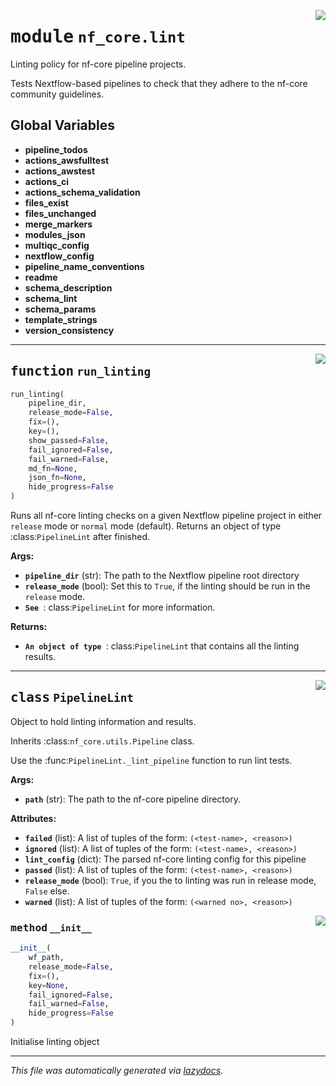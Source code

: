 <!-- markdownlint-disable -->

<a href="../../../../../../tools/nf_core/lint/__init__.py#L0"><img align="right" style="float:right;" src="https://img.shields.io/badge/-source-cccccc?style=flat-square"></a>

# <kbd>module</kbd> `nf_core.lint`

Linting policy for nf-core pipeline projects.

Tests Nextflow-based pipelines to check that they adhere to the nf-core community guidelines.

## **Global Variables**

- **pipeline_todos**
- **actions_awsfulltest**
- **actions_awstest**
- **actions_ci**
- **actions_schema_validation**
- **files_exist**
- **files_unchanged**
- **merge_markers**
- **modules_json**
- **multiqc_config**
- **nextflow_config**
- **pipeline_name_conventions**
- **readme**
- **schema_description**
- **schema_lint**
- **schema_params**
- **template_strings**
- **version_consistency**

---

<a href="../../../../../../tools/nf_core/lint/__init__.py#L33"><img align="right" style="float:right;" src="https://img.shields.io/badge/-source-cccccc?style=flat-square"></a>

## <kbd>function</kbd> `run_linting`

```python
run_linting(
    pipeline_dir,
    release_mode=False,
    fix=(),
    key=(),
    show_passed=False,
    fail_ignored=False,
    fail_warned=False,
    md_fn=None,
    json_fn=None,
    hide_progress=False
)
```

Runs all nf-core linting checks on a given Nextflow pipeline project in either `release` mode or `normal` mode (default). Returns an object of type :class:`PipelineLint` after finished.

**Args:**

- <b>`pipeline_dir`</b> (str): The path to the Nextflow pipeline root directory
- <b>`release_mode`</b> (bool): Set this to `True`, if the linting should be run in the `release` mode.
- <b>`See `</b>: class:`PipelineLint` for more information.

**Returns:**

- <b>`An object of type `</b>: class:`PipelineLint` that contains all the linting results.

---

<a href="../../../../../../tools/nf_core/lint/__init__.py#L148"><img align="right" style="float:right;" src="https://img.shields.io/badge/-source-cccccc?style=flat-square"></a>

## <kbd>class</kbd> `PipelineLint`

Object to hold linting information and results.

Inherits :class:`nf_core.utils.Pipeline` class.

Use the :func:`PipelineLint._lint_pipeline` function to run lint tests.

**Args:**

- <b>`path`</b> (str): The path to the nf-core pipeline directory.

**Attributes:**

- <b>`failed`</b> (list): A list of tuples of the form: `(<test-name>, <reason>)`
- <b>`ignored`</b> (list): A list of tuples of the form: `(<test-name>, <reason>)`
- <b>`lint_config`</b> (dict): The parsed nf-core linting config for this pipeline
- <b>`passed`</b> (list): A list of tuples of the form: `(<test-name>, <reason>)`
- <b>`release_mode`</b> (bool): `True`, if you the to linting was run in release mode, `False` else.
- <b>`warned`</b> (list): A list of tuples of the form: `(<warned no>, <reason>)`

<a href="../../../../../../tools/nf_core/lint/__init__.py#L186"><img align="right" style="float:right;" src="https://img.shields.io/badge/-source-cccccc?style=flat-square"></a>

### <kbd>method</kbd> `__init__`

```python
__init__(
    wf_path,
    release_mode=False,
    fix=(),
    key=None,
    fail_ignored=False,
    fail_warned=False,
    hide_progress=False
)
```

Initialise linting object

---

_This file was automatically generated via [lazydocs](https://github.com/ml-tooling/lazydocs)._

